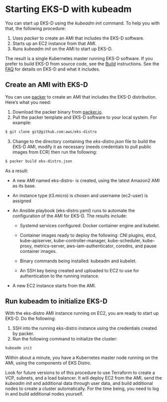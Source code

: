 # Starting EKS-D with kubeadm

You can start up EKS-D using the *kubeadm init* command. To help you with that,
the following procedure:

1. Uses *packer* to create an AMI that includes the EKS-D software.
2. Starts up an EC2 instance from that AMI.
2. Runs *kubeadm init* on the AMI to start up EKS-D.

The result is a single Kubernetes master running EKS-D software.
If you prefer to build EKS-D from source code, see the [Build](build.md) instructions.
See the [FAQ](community/faq) for details on EKS-D and what it includes.


## Create an AMI with EKS-D

You can use [packer](https://packer.io) to create an AMI that includes the EKS-D distribution. Here’s what you need:

1. Download the packer binary from [packer.io](https://packer.io/).
2. Pull the packer template and EKS-D software to your local system. For example:

```bash
$ git clone git@github.com:aws/eks-distro
```

3. Change to the directory containing the *eks-distro.json* file to build the
EKS-D AMI, modify it as necessary (needs credentials to pull public images
from ECR) then run the following:

```bash
$ packer build eks-distro.json
```

As a result:

* A new AMI named eks-distro-<timestamp> is created, using the latest Amazon2 AMI as its base.

* An instance type (t3.micro) is chosen and username (ec2-user) is assigned

* An Ansible playbook (eks-distro.yaml) runs to automate the configuration of the AMI for EKS-D. The results include:

    * Systemd services configured: Docker container engine and kubelet.

    * Container images ready to deploy the following: CNI plugins, etcd, kube-apiserver, kube-controller-manager, kube-scheduler, kube-proxy, metrics-server, aws-iam-authenticator, coredns, and pause container images.

    * Binary commands being installed: kubeadm and kubelet.

    * An SSH key being created and uploaded to EC2 to use for authentication to the running instance.

* A new EC2 instance starts from the AMI.

## Run kubeadm to initialize EKS-D

With the eks-distro AMI instance running on EC2, you are ready to start up EKS-D. Do the following:

1. SSH into the running eks-distro instance using the credentials created by packer.
2. Run the following command to initialize the cluster:

```bash
kubeadm init
```

Within about a minute, you have a Kubernetes master node running on the AMI,
using the components of EKS Distro.

Look for future versions to of this procedure to use Terraform to create a
VCP, subnets, and a load balancer. It will deploy EC2 from the AMI, send the
*kubeadm init* and  additional data through user data, and build additional
nodes to create a cluster automatically. For the time being, you need to log
in and build additional nodes yourself.
